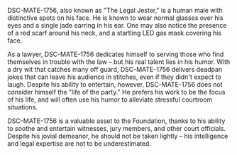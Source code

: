 DSC-MATE-1756, also known as "The Legal Jester," is a human male with distinctive spots on his face. He is known to wear normal glasses over his eyes and a single jade earring in his ear. One may also notice the presence of a red scarf around his neck, and a startling LED gas mask covering his face.

As a lawyer, DSC-MATE-1756 dedicates himself to serving those who find themselves in trouble with the law – but his real talent lies in his humor. With a dry wit that catches many off guard, DSC-MATE-1756 delivers deadpan jokes that can leave his audience in stitches, even if they didn't expect to laugh. Despite his ability to entertain, however, DSC-MATE-1756 does not consider himself the "life of the party." He prefers his work to be the focus of his life, and will often use his humor to alleviate stressful courtroom situations.

DSC-MATE-1756 is a valuable asset to the Foundation, thanks to his ability to soothe and entertain witnesses, jury members, and other court officials. Despite his jovial demeanor, he should not be taken lightly – his intelligence and legal expertise are not to be underestimated.